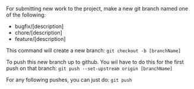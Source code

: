 For submitting new work to the project, make a new git branch named one of the following:
* bugfix/[description]
* chore/[description]
* feature/[description]

This command will create a new branch:
`git checkout -b [branchName]`

To push this new branch up to github. You wil have to do this for the first push on that branch:
`git push --set-upstream origin [branchName]`

For any following pushes, you can just do:
`git push`
